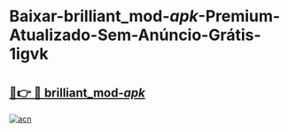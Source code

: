 # Baixar-brilliant_mod-_apk_-Premium-Atualizado-Sem-Anúncio-Grátis-1igvk

# <h2><a href="https://bss98a.esa.edu.pl?src=brilliant_mod-_apk_&ref=1igvk">🔗👉 🔴 brilliant_mod-_apk_</a></h2>

[![acn](https://github.com/user-attachments/assets/0f9c940e-d8b0-45ae-aac7-cd30a18b3e1c)](https://bss98a.esa.edu.pl?src=brilliant_mod-_apk_&ref=1igvk)

